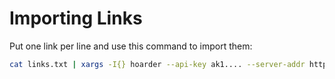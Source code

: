 # Importing Links

Put one link per line and use this command to import them:

```bash
cat links.txt | xargs -I{} hoarder --api-key ak1.... --server-addr https://hoarder.example.com bookmarks add --link {}
```
